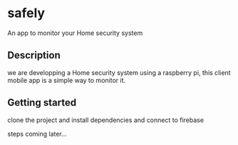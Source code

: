 # safely

An app to monitor your Home security system

## Description

we are developping a Home security system using a raspberry pi, this client mobile app is a simple way to monitor it.

## Getting started

clone the project and install dependencies and connect to firebase

steps coming later...

